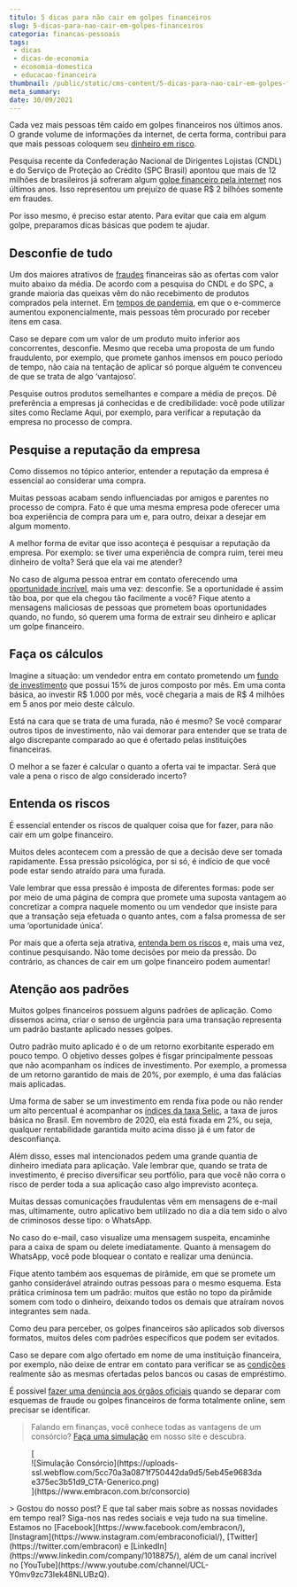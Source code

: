 ```yaml
---
titulo: 5 dicas para não cair em golpes financeiros
slug: 5-dicas-para-nao-cair-em-golpes-financeiros
categoria: financas-pessoais
tags:
 - dicas
 - dicas-de-economia
 - economia-domestica
 - educacao-financeira
thumbnail: /public/static/cms-content/5-dicas-para-nao-cair-em-golpes-financeiros.jpg
meta_summary: 
date: 30/09/2021
---
```

Cada vez mais pessoas têm caído em golpes financeiros nos últimos anos. O grande volume de informações da internet, de certa forma, contribui para que mais pessoas coloquem seu [dinheiro em risco](https://www.embracon.com.br/blog/investimentos-alto-risco-vale-a-pena).

Pesquisa recente da Confederação Nacional de Dirigentes Lojistas (CNDL) e do Serviço de Proteção ao Crédito (SPC Brasil) apontou que mais de 12 milhões de brasileiros já sofreram algum [golpe financeiro pela internet](https://valorinveste.globo.com/objetivo/gastar-bem/noticia/2019/08/15/12-milhoes-de-brasileiros-sao-vitimas-de-golpes-na-internet-veja-os-mais-comuns.ghtml) nos últimos anos. Isso representou um prejuízo de quase R$ 2 bilhões somente em fraudes.

Por isso mesmo, é preciso estar atento. Para evitar que caia em algum golpe, preparamos dicas básicas que podem te ajudar.

Desconfie de tudo
-----------------

Um dos maiores atrativos de [fraudes](https://www.embracon.com.br/blog/saiba-como-evitar-as-fraudes-no-consorcio) financeiras são as ofertas com valor muito abaixo da média. De acordo com a pesquisa do CNDL e do SPC, a grande maioria das queixas vêm do não recebimento de produtos comprados pela internet. Em [tempos de pandemia](https://www.embracon.com.br/blog/habitos-de-consumo-antes-durante-e-pos-pandemia), em que o e-commerce aumentou exponencialmente, mais pessoas têm procurado por receber itens em casa.

Caso se depare com um valor de um produto muito inferior aos concorrentes, desconfie. Mesmo que receba uma proposta de um fundo fraudulento, por exemplo, que promete ganhos imensos em pouco período de tempo, não caia na tentação de aplicar só porque alguém te convenceu de que se trata de algo ‘vantajoso’.

Pesquise outros produtos semelhantes e compare a média de preços. Dê preferência a empresas já conhecidas e de credibilidade: você pode utilizar sites como Reclame Aqui, por exemplo, para verificar a reputação da empresa no processo de compra.

Pesquise a reputação da empresa
-------------------------------

Como dissemos no tópico anterior, entender a reputação da empresa é essencial ao considerar uma compra.

Muitas pessoas acabam sendo influenciadas por amigos e parentes no processo de compra. Fato é que uma mesma empresa pode oferecer uma boa experiência de compra para um e, para outro, deixar a desejar em algum momento.

A melhor forma de evitar que isso aconteça é pesquisar a reputação da empresa. Por exemplo: se tiver uma experiência de compra ruim, terei meu dinheiro de volta? Será que ela vai me atender?

No caso de alguma pessoa entrar em contato oferecendo uma [oportunidade incrível](https://www.embracon.com.br/blog/aprenda-em-poucos-passos-como-empreender-na-crise), mais uma vez: desconfie. Se a oportunidade é assim tão boa, por que ela chegou tão facilmente a você? Fique atento a mensagens maliciosas de pessoas que prometem boas oportunidades quando, no fundo, só querem uma forma de extrair seu dinheiro e aplicar um golpe financeiro.

Faça os cálculos
----------------

Imagine a situação: um vendedor entra em contato prometendo um [fundo de investimento](https://www.embracon.com.br/blog/investimentos-alto-risco-vale-a-pena) que possui 15% de juros composto por mês. Em uma conta básica, ao investir R$ 1.000 por mês, você chegaria a mais de R$ 4 milhões em 5 anos por meio deste cálculo.

Está na cara que se trata de uma furada, não é mesmo? Se você comparar outros tipos de investimento, não vai demorar para entender que se trata de algo discrepante comparado ao que é ofertado pelas instituições financeiras.

O melhor a se fazer é calcular o quanto a oferta vai te impactar. Será que vale a pena o risco de algo considerado incerto?

Entenda os riscos
-----------------

É essencial entender os riscos de qualquer coisa que for fazer, para não cair em um golpe financeiro.

Muitos deles acontecem com a pressão de que a decisão deve ser tomada rapidamente. Essa pressão psicológica, por si só, é indício de que você pode estar sendo atraído para uma furada.

Vale lembrar que essa pressão é imposta de diferentes formas: pode ser por meio de uma página de compra que promete uma suposta vantagem ao concretizar a compra naquele momento ou um vendedor que insiste para que a transação seja efetuada o quanto antes, com a falsa promessa de ser uma ‘oportunidade única’.

Por mais que a oferta seja atrativa, [entenda bem os riscos](https://www.embracon.com.br/blog/perfil-de-investidor-conheca-os-tipos-e-saiba-qual-e-o-seu) e, mais uma vez, continue pesquisando. Não tome decisões por meio da pressão. Do contrário, as chances de cair em um golpe financeiro podem aumentar!

Atenção aos padrões
-------------------

Muitos golpes financeiros possuem alguns padrões de aplicação. Como dissemos acima, criar o senso de urgência para uma transação representa um padrão bastante aplicado nesses golpes.

Outro padrão muito aplicado é o de um retorno exorbitante esperado em pouco tempo. O objetivo desses golpes é fisgar principalmente pessoas que não acompanham os índices de investimento. Por exemplo, a promessa de um retorno garantido de mais de 20%, por exemplo, é uma das falácias mais aplicadas.

Uma forma de saber se um investimento em renda fixa pode ou não render um alto percentual é acompanhar os [índices da taxa Selic](https://www.embracon.com.br/blog/entenda-a-importancia-da-taxa-selic-e-da-inflacao), a taxa de juros básica no Brasil. Em novembro de 2020, ela está fixada em 2%, ou seja, qualquer rentabilidade garantida muito acima disso já é um fator de desconfiança.

Além disso, esses mal intencionados pedem uma grande quantia de dinheiro imediata para aplicação. Vale lembrar que, quando se trata de investimento, é preciso diversificar seu portfólio, para que você não corra o risco de perder toda a sua aplicação caso algo imprevisto aconteça.

Muitas dessas comunicações fraudulentas vêm em mensagens de e-mail mas, ultimamente, outro aplicativo bem utilizado no dia a dia tem sido o alvo de criminosos desse tipo: o WhatsApp.

No caso do e-mail, caso visualize uma mensagem suspeita, encaminhe para a caixa de spam ou delete imediatamente. Quanto à mensagem do WhatsApp, você pode bloquear o contato e realizar uma denúncia.

Fique atento também aos esquemas de pirâmide, em que se promete um ganho considerável atraindo outras pessoas para o mesmo esquema. Esta prática criminosa tem um padrão: muitos que estão no topo da pirâmide somem com todo o dinheiro, deixando todos os demais que atraíram novos integrantes sem nada.

Como deu para perceber, os golpes financeiros são aplicados sob diversos formatos, muitos deles com padrões específicos que podem ser evitados.

Caso se depare com algo ofertado em nome de uma instituição financeira, por exemplo, não deixe de entrar em contato para verificar se as [condições](https://www.embracon.com.br/blog/entenda-como-comecar-a-investir-mesmo-com-pouco-dinheiro) realmente são as mesmas ofertadas pelos bancos ou casas de empréstimo.

É possível [fazer uma denúncia aos órgãos oficiais](https://www.gov.br/pgfn/pt-br/servicos/perguntas-frequentes/denunciar-fraude-patrimonial) quando se deparar com esquemas de fraude ou golpes financeiros de forma totalmente online, sem precisar se identificar.

> Falando em finanças, você conhece todas as vantagens de um consórcio? [Faça uma simulação](https://www.embracon.com.br/consorcio) em nosso site e descubra.

<figure class="w-richtext-figure-type-image w-richtext-align-center">[<div>![Simulação Consórcio](https://uploads-ssl.webflow.com/5cc70a3a0871f750442da9d5/5eb45e9683dae375ec3b51d9_CTA-Generico.png)</div>](https://www.embracon.com.br/consorcio)</figure>> Gostou do nosso post? E que tal saber mais sobre as nossas novidades em tempo real? Siga-nos nas redes sociais e veja tudo na sua timeline. Estamos no [Facebook](https://www.facebook.com/embracon/), [Instagram](https://www.instagram.com/embraconoficial/), [Twitter](https://twitter.com/embracon) e [LinkedIn](https://www.linkedin.com/company/1018875/), além de um canal incrível no [YouTube](https://www.youtube.com/channel/UCL-Y0mv9zc73Iek48NLUBzQ).

‍

‍
